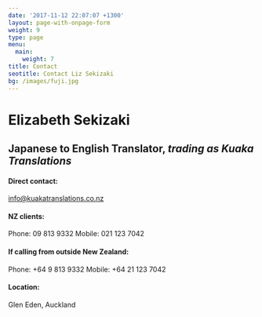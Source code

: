 ```yaml
---
date: '2017-11-12 22:07:07 +1300'
layout: page-with-onpage-form
weight: 9
type: page
menu:
  main:
    weight: 7
title: Contact
seotitle: Contact Liz Sekizaki
bg: /images/fuji.jpg
---
```


# Elizabeth Sekizaki

## Japanese to English Translator, *trading as Kuaka Translations*

#### Direct contact:

[info@kuakatranslations.co.nz](mailto:info@kuakatranslations.co.nz)

#### NZ clients:

Phone: 09 813 9332
Mobile: 021 123 7042

#### If calling from outside New Zealand:

Phone: +64 9 813 9332
Mobile: +64 21 123 7042

#### Location:

Glen Eden, Auckland
